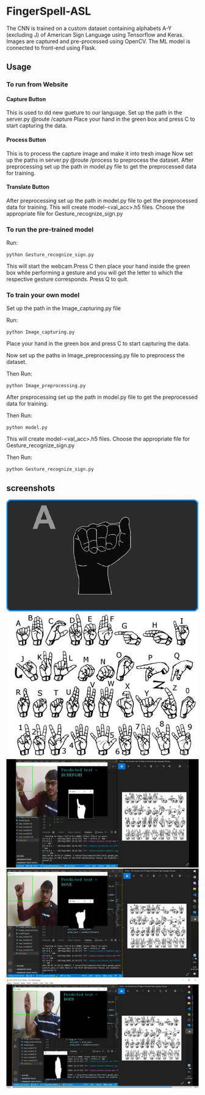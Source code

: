 # FingerSpell-ASL

The CNN is trained on a custom dataset containing alphabets A-Y (excluding J) of American Sign Language using Tensorflow and Keras. Images are captured and pre-processed using OpenCV. The ML model is connected to front-end using Flask.

## Usage 

### To run from Website

#### Capture Button 
This is used to dd new gueture to our language.
Set up the path in the server.py @route /capture
Place your hand in the green box and press C to start capturing the data.

#### Process Button
This is to process the capture image and make it into tresh image
Now set up the paths in server.py @route /process to preprocess the dataset.
After preprocessing set up the path in model.py file to get the preprocessed data for training.

#### Translate Button
After preprocessing set up the path in model.py file to get the preprocessed data for training.
This will create model-<val_acc>.h5 files. Choose the appropriate file for Gesture_recognize_sign.py


### To run the pre-trained model

Run:

```
python Gesture_recognize_sign.py
```

This will start the webcam.Press C then place your hand inside the green box while performing a gesture
and you will get the letter to which the respective gesture corresponds. Press Q to quit.

### To train your own model

Set up the path in the Image_capturing.py file

Run:

```
python Image_capturing.py
```

Place your hand in the green box and press C to start capturing the data.

Now set up the paths in Image_preprocessing.py file to preprocess the dataset.

Then Run:

```
python Image_preprocessing.py
```

After preprocessing set up the path in model.py file to get the preprocessed data for training.

Then Run:

```
python model.py
```

This will create model-<val_acc>.h5 files. Choose the appropriate file for Gesture_recognize_sign.py

Then Run:

```
python Gesture_recognize_sign.py
```

## screenshots
![Test Image 1](https://github.com/123aryankhandelwal/FingerSpell-ASL/blob/main/Images/1.gif)
![Test Image 2](https://github.com/123aryankhandelwal/FingerSpell-ASL/blob/main/Images/2.png)
![Test Image 3](https://github.com/123aryankhandelwal/FingerSpell-ASL/blob/main/Images/3.png)
![Test Image 4](https://github.com/123aryankhandelwal/FingerSpell-ASL/blob/main/Images/4.png)
![Test Image 5](https://github.com/123aryankhandelwal/FingerSpell-ASL/blob/main/Images/5.png)
